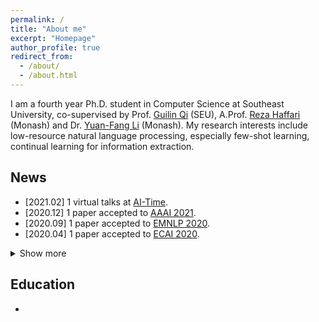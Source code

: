 ```yaml
---
permalink: /
title: "About me"
excerpt: "Homepage"
author_profile: true
redirect_from: 
  - /about/
  - /about.html
---
```


I am a fourth year Ph.D. student in Computer Science at Southeast University, co-supervised by Prof. [Guilin Qi](https://cse.seu.edu.cn/2019/0103/c23024a257135/pagem.htm) (SEU), A.Prof. [Reza Haffari](https://users.monash.edu.au/~gholamrh/) (Monash) and Dr. [Yuan-Fang Li](https://users.monash.edu.au/~yli/) (Monash). My research interests include low-resource natural language processing, especially few-shot learning, continual learning for information extraction.

## News
* \[2021.02\] 1 virtual talks at [AI-Time](https://www.bilibili.com/video/BV1X54y1h7qm?from=search&seid=10454833663975273666).
* \[2020.12\] 1 paper accepted to [AAAI 2021](https://aaai.org/Conferences/AAAI-21/).
* \[2020.09\] 1 paper accepted to [EMNLP 2020](https://2020.emnlp.org).
* \[2020.04\] 1 paper accepted to [ECAI 2020](http://ecai2020.eu).

<details>
  <summary>Show more</summary>
  <ul>
     <li>
      [2020.04] 1 paper accepted to <a href="http://ecai2020.eu">ECAI 2020</a>.
    </li>
    <li>
      [2020.01] Visiting the <a href="https://users.monash.edu.au/~gholamrh/"> Natural Language Processing Group</a> for 19 months at Monash University, Melbourne, VIC, Australia.
    </li>
  </ul>
</details>

## Education
 - 
